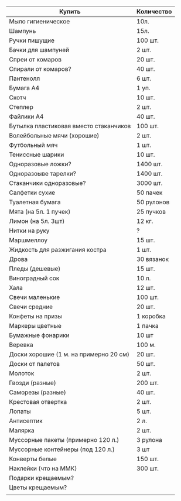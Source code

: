 | Купить                                 | Количество |
| -------------------------------------- | ---------- |
| Мыло гигиеническое                     | 10л.       |
| Шампунь                                | 15л.       |
| Ручки пишущие                          | 100 шт.    |
| Бачки для шампуней                     | 2 шт.      |
| Спреи от комаров                       | 20 шт.     |
| Спирали от комаров?                    | 40 шт.     |
| Пантенолл                              | 6 шт.      |
| Бумага А4                              | 1 уп.      |
| Скотч                                  | 10 шт.     |
| Степлер                                | 2 шт.      |
| Файлики А4                             | 40 шт.     |
| Бутылка пластиковая вместо стаканчиков | 100 шт.    |
| Волейбольные мячи (хорошие)            | 2 шт.      |
| Футбольный мяч                         | 1 шт.      |
| Тениссные шарики                       | 10 шт.     |
| Одноразовые ложки?                     | 1400 шт.   |
| Одноразоыве тарелки?                   | 1400 шт.   |
| Стаканчики одноразовые?                | 3000 шт.   |
| Салфетки сухие                         | 50 пачек   |
| Туалетная бумага                       | 50 рулонов |
| Мята (на 5л. 1 пучек)                  | 25 пучков  |
| Лимон (на 5л. 3шт)                     | 12 кг.     |
| Нитки на руку                          | ?          |
| Маршмеллоу                             | 15 шт.     |
| Жидкость для разжигания костра         | 1 шт.      |
| Дрова                                  | 30 вязанок |
| Пледы (дешевые)                        | 15 шт.     |
| Виноградный сок                        | 10 л.      |
| Хала                                   | 12 шт.     |
| Свечи маленькие                        | 100 шт.    |
| Свечи средние                          | 20 шт.     |
| Конфеты на призы                       | 1 коробка  |
| Маркеры цветные                        | 1 пачка    |
| Бумажные фонарики                      | 10 шт      |
| Веревка                                | 100 м.     |
| Доски хорошие (1 м. на примерно 20 см) | 20 шт.     |
| Доски от палетов                       | 50 шт.     |
| Молоток                                | 2 шт.      |
| Гвозди (разные)                        | 200 шт.    |
| Саморезы (разные)                      | 40 шт.     |
| Крестовая отвертка                     | 2 шт.      |
| Лопаты                                 | 5 шт.      |
| Антисептик                             | 2 л.       |
| Малярка                                | 2 шт.      |
| Муссорные пакеты (примерно 120 л.)     | 3 рулона   |
| Муссорные контейнеры (под 120 л.)      | 3 шт       |
| Конверты белые                         | 150 шт.    |
| Наклейки (что на ММК)                  | 300 шт.    |
| Подарки крещаемым?                     |            |
| Цветы крещаемым?                       |            |
|                                        |            |


